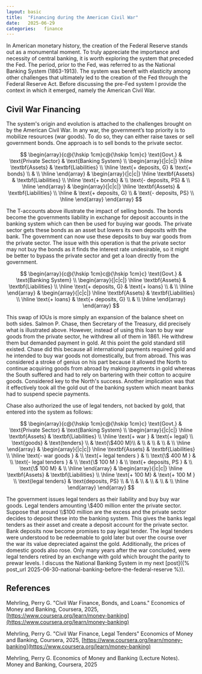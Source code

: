 ```yaml
---
layout: basic
title:  "Financing during the American Civil War"
date:   2025-06-29
categories:   finance
---
```

In American monetary history, the creation of the Federal Reserve stands out as a monumental moment. To truly appreciate the importance and necessity of central banking, it is worth exploring the system that preceded the Fed. 
The period, prior to the Fed, was referred to as the National Banking System (1863-1913). The system was bereft with elasticity among other challenges that ultimately led to the creation of the Fed through the Federal Reserve Act. Before discussing the pre-Fed system I provide the context in which it emerged, namely the American Civil War.

## Civil War Financing
The system's origin and evolution is attached to the challenges brought on by the American Civil War. In any war, the government’s top priority is to mobilize resources (war goods). To do so, they can either raise taxes or sell government bonds. One approach is to sell bonds to the private sector. 

$$
\begin{array}{c@{\hskip 1cm}c@{\hskip 1cm}c}
\text{Govt.} &
\text{Private Sector} &
\text{Banking System} \\
\begin{array}{|c|c|}
\hline
\textbf{Assets} & \textbf{Liabilities} \\
\hline
\text{+ deposits, G} & \text{+ bonds} \\
 &  \\
\hline
\end{array}
&
\begin{array}{|c|c|}
\hline
\textbf{Assets} & \textbf{Liabilities} \\
\hline
\text{+ bonds} &  \\
\text{- deposits, PS} &  \\
\hline
\end{array}
&
\begin{array}{|c|c|}
\hline
\textbf{Assets} & \textbf{Liabilities} \\
\hline
 & \text{+ deposits, G} \\
 & \text{- deposits, PS} \\
\hline
\end{array}
\end{array}
$$

The T-accounts above illustrate the impact of selling bonds. The bonds become the governments liability in exchange for deposit accounts in the banking system which can then be used for buying war goods. The private sector gets these bonds as an asset but lowers its own deposits with the bank. The government can now use these deposits to buy war goods from the private sector. The issue with this operation is that the private sector may not buy the bonds as it finds the interest rate undesirable, so it might be better to bypass the private sector and get a loan directly from the government. 

$$
\begin{array}{c@{\hskip 1cm}c@{\hskip 1cm}c}
\text{Govt.} &
\text{Banking System} \\
\begin{array}{|c|c|}
\hline
\textbf{Assets} & \textbf{Liabilities} \\
\hline
\text{+ deposits, G} & \text{+ loans} \\
 &  \\
\hline
\end{array}
&
\begin{array}{|c|c|}
\hline
\textbf{Assets} & \textbf{Liabilities} \\
\hline
\text{+ loans} & \text{+ deposits, G} \\
 & \\
\hline
\end{array}
\end{array}
$$

This swap of IOUs is more simply an expansion of the balance sheet on both sides. Salmon P. Chase, then Secretary of the Treasury, did precisely what is illustrated above. However, instead of using this loan to buy war goods from the private sector, he withdrew all of them in 1861. He withdrew them but demanded payment in gold. At this point the gold standard still existed. Chase did this because all international payments required gold and he intended to buy war goods not domestically, but from abroad. This was considered a stroke of genius on his part because it allowed the North to continue acquiring goods from abroad by making payments in gold whereas the South suffered and had to rely on bartering with their cotton to acquire goods. Considered key to the North's success. Another implication was that it effectively took all the gold out of the banking system which meant banks had to suspend specie payments.

Chase also authorized the use of legal tenders, not backed by gold, that entered into the system as follows:

$$
\begin{array}{c@{\hskip 1cm}c@{\hskip 1cm}c}
\text{Govt.} &
\text{Private Sector} &
\text{Banking System} \\
\begin{array}{|c|c|}
\hline
\textbf{Assets} & \textbf{Liabilities} \\
\hline
\text{+ war } & \text{+ legal} \\
\text{goods} &  \text{tenders} \\
&  \text{\$400 M}\\
&  \\
&  \\
&  \\
&  \\
\hline
\end{array}
&
\begin{array}{|c|c|}
\hline
\textbf{Assets} & \textbf{Liabilities} \\
\hline
\text{- war goods } &  \\
\text{+ legal tenders } &  \\
\text{\$ 400 M } &  \\
\text{- legal tenders } &  \\
\text{\$ 100 M } &  \\
\text{+ deposits, PS } &  \\
\text{\$ 100 M} & \\
\hline
\end{array}
&
\begin{array}{|c|c|}
\hline
\textbf{Assets} & \textbf{Liabilities} \\
\hline
\text{+ 100 M} & \text{+ 100 M } \\
\text{legal tenders} & \text{deposits, PS} \\
& \\
&  \\
&  \\
&  \\
&  \\
\hline
\end{array}
\end{array}
$$

The government issues legal tenders as their liability and buy buy war goods. Legal tenders amounting \\$400 million enter the private sector. Suppose that around \\$100 million are the excess and the private sector decides to deposit these into the banking system. This gives the banks legal tenders as their asset and create a deposit account for the private sector. Bank deposits now become promises to pay legal tender. The legal tenders were understood to be redeemable to gold later but over the course over the war its value depreciated against the gold. Additionally, the prices of domestic goods also rose. Only many years after the war concluded, were legal tenders retired by an exchange with gold which brought the parity to prewar levels. I discuss the National Banking System in my next [post]({% post_url 2025-06-30-national-banking-before-the-federal-reserve %}). 

## References
Mehrling, Perry G. "Civil War Finance, Bonds, and Loans." Economics of Money and Banking, Coursera, 2025, [https://www.coursera.org/learn/money-banking](https://www.coursera.org/learn/money-banking)

Mehrling, Perry G. "Civil War Finance, Legal Tenders" Economics of Money and Banking, Coursera, 2025, [https://www.coursera.org/learn/money-banking](https://www.coursera.org/learn/money-banking)

Mehrling, Perry G. Economics of Money and Banking (Lecture Notes). Money and Banking, Coursera, 2025
